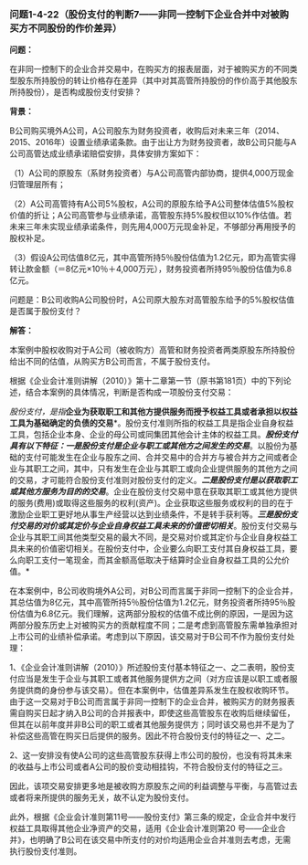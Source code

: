 ### 问题1-4-22（股份支付的判断7——非同一控制下企业合并中对被购买方不同股份的作价差异）

**问题：**

在非同一控制下的企业合并交易中，在购买方的报表层面，对于被购买方的不同类型股东所持股份的转让价格存在差异（其中对其高管所持股份的作价高于其他股东所持股份），是否构成股份支付安排？

**背景：**

B公司购买境外A公司，A公司股东为财务投资者，收购后对未来三年（2014、2015、2016年）设置业绩承诺条款。由于出让方为财务投资者，故B公司只能与A公司高管达成业绩承诺赔偿安排，具体安排方案如下：

（1）A公司的原股东（系财务投资者）与A公司高管内部协商，提供4,000万现金归管理层所有；

（2）A公司高管持有A公司5%股权，A公司的原股东给予A公司整体估值5%股权价值的折让；A公司高管参与业绩承诺，高管股东持5%股权但以10%作估值。若未来三年未实现业绩承诺条件，则先用4,000万元现金补足，不够部分再用授予的股权补足。

（3）假设A公司估值8亿元，其中高管所持5％股份估值为1.2亿元，即为高管实得转让款金额（＝8亿元×10％＋4,000万元），财务投资者所持95％股份估值为6.8亿元。

问题是：B公司收购A公司股份时，A公司原大股东对高管股东给予的5%股权估值是否属于股份支付？

**解答：**

本案例中股权收购对于A公司（被收购方）高管和财务投资者两类原股东所持股份给出不同的估值，从购买方B公司而言，不属于股份支付。

根据《企业会计准则讲解（2010）》第十二章第一节（原书第181页）中的下列论述，结合本案例的具体情况，判断是否构成一项股份支付交易：

*股份支付，是指***企业为获取职工和其他方提供服务而授予权益工具或者承担以权益工具为基础确定的负债的交易***。股份支付准则所指的权益工具是指企业自身权益工具，包括企业本身、企业的母公司或同集团其他会计主体的权益工具。***股份支付具有以下特征：一是股份支付是企业与职工或其他方之间发生的交易***。以股份为基础的支付可能发生在企业与股东之间、合并交易中的合并方与被合并方之间或者企业与其职工之间，其中，只有发生在企业与其职工或向企业提供服务的其他方之间的交易，才可能符合股份支付准则对股份支付的定义。***二是股份支付是以获取职工或其他方服务为目的的交易***。企业在股份支付交易中意在获取其职工或其他方提供的服务(费用)或取得这些服务的权利(资产)。企业获取这些服务或权利的目的在于激励企业职工更好地从事生产经营以达到业绩条件，不是转手获利等。***三是股份支付交易的对价或其定价与企业自身权益工具未来的价值密切相关***。股份支付交易与企业与其职工间其他类型交易的最大不同，是交易对价或其定价与企业自身权益工具未来的价值密切相关。在股份支付中，企业要么向职工支付其自身权益工具，要么向职工支付一笔现金，而其金额高低取决于结算时企业自身权益工具的公允价值。*

在本案例中，B公司收购境外A公司，对B公司而言属于非同一控制下的企业合并，其总估值为8亿元，其中高管所持5％股份估值为1.2亿元，财务投资者所持95％股份估值为6.8亿元。我们理解，这两部分股权的估值不成比例的原因，一是因为这两部分股东历史上对被购买方的贡献程度不同；二是考虑到高管股东需单独承担对上市公司的业绩补偿承诺。考虑到以下原因，该交易对于B公司不作为股份支付处理：

1、《企业会计准则讲解（2010）》所述股份支付基本特征之一、之二表明，股份支付应当是发生于企业与其职工或者其他服务提供方之间（对方应该是以职工或者服务提供商的身份参与该交易）。但在本案例中，估值差异系发生在股权收购环节。由于这一交易对于B公司而言属于非同一控制下的企业合并，被购买方的财务报表需自购买日起才纳入B公司的合并报表中，即使这些高管股东在收购后继续留任，但其在以前年度并非B公司的职工或者其他服务提供方；同时该交易也并不是为了补偿这些高管在购买日后提供的服务。因此不符合股份支付的特征之一、之二。

2、这一安排没有使A公司的这些高管股东获得上市公司的股份，也没有将其未来的收益与上市公司或者A公司的股价变动相挂钩，不符合股份支付的特征之三。

因此，该项交易安排更多地是被收购方原股东之间的利益调整与平衡，与高管过去或者将来所提供的服务无关，故不认定为股份支付。

此外，根据《企业会计准则第11号——股份支付》第三条的规定，企业合并中发行权益工具取得其他企业净资产的交易，适用《企业会计准则第20
号——企业合并》，也明确了B公司在该交易中所支付的对价均适用企业合并准则去考虑，无需执行股份支付准则。